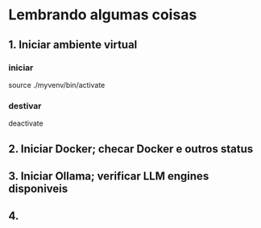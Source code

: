 # Lembrando algumas coisas

## 1. Iniciar ambiente virtual
### iniciar
source ./myvenv/bin/activate
### destivar
deactivate

## 2. Iniciar Docker; checar Docker e outros status




## 3. Iniciar Ollama; verificar LLM engines disponiveis



## 4. 

